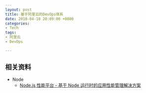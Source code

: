 ```yaml
---
layout: post
title: 基于阿里云的DevOps体系
date: 2018-04-18 20:09:00 +0800
categories:
- Tech
tags:
- 阿里云
- DevOps

---
```



## 相关资料

- Node
	- [Node.js 性能平台 - 基于 Node 运行时的应用性能管理解决方案](https://alinode.aliyun.com/)